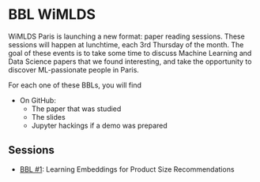 # BBL WiMLDS

WiMLDS Paris is launching a new format: paper reading sessions. These sessions will happen at lunchtime, each 3rd Thursday of the month. The goal of these events is to take some time to discuss Machine Learning and Data Science papers that we found interesting, and take the opportunity to discover ML-passionate people in Paris.


For each one of these BBLs, you will find
* On GitHub:
  * The paper that was studied
  * The slides
  * Jupyter hackings if a demo was prepared

## Sessions

* [BBL #1](2019-09-19/Readme.md): Learning Embeddings for Product Size Recommendations
